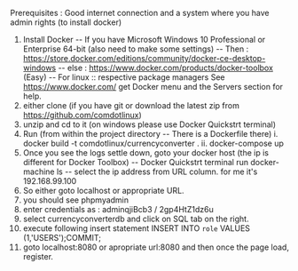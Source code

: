 Prerequisites : Good internet connection and a system where you have admin rights (to install docker)

1. Install Docker
	-- If you have Microsoft Windows 10 Professional or Enterprise 64-bit (also need to make some settings)
	-- Then : https://store.docker.com/editions/community/docker-ce-desktop-windows
	-- else : https://www.docker.com/products/docker-toolbox (Easy)
	-- For linux :: respective package managers See https://www.docker.com/ get Docker menu and the Servers section for help.
2. either clone (if you have git or download the latest zip from https://github.com/comdotlinux)
3. unzip and cd to it (on windows please use Docker Quickstrt terminal)
4. Run (from within the project directory -- There is a Dockerfile there)
	i. docker build -t comdotlinux/currencyconverter .
	ii. docker-compose up
5. Once you see the logs settle down, goto your docker host (the ip is different for Docker Toolbox) 
	-- Docker Quickstrt terminal run docker-machine ls 
	-- select the ip address from URL column. for me it's 192.168.99.100
6. So either goto localhost or appropriate URL.
7. you should see phpmyadmin
8. enter credentials as : adminqjiBcb3 / 2gp4HtZ1dz6u
9. select currencyconverterdb and click on SQL tab on the right.
10. execute following insert statement
	INSERT INTO `role` VALUES (1,'USERS');COMMIT;
11. goto localhost:8080 or apropriate url:8080 and then once the page load, register.

